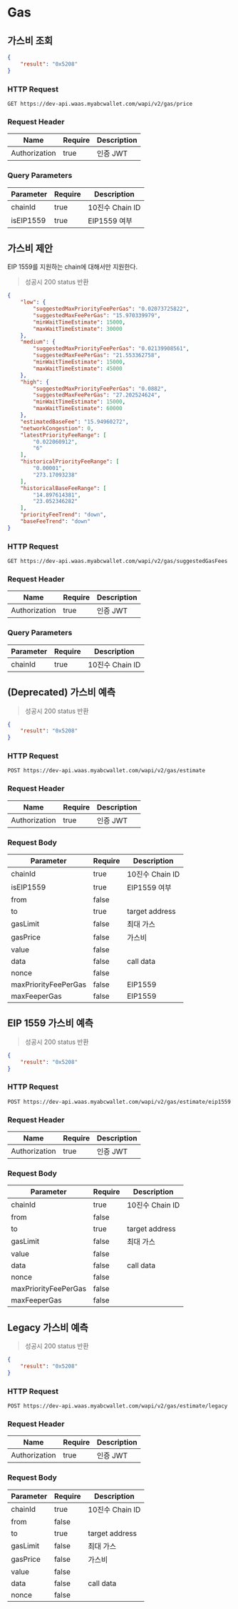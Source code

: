 # Gas
## 가스비 조회

```json
{
    "result": "0x5208"
}
```
### HTTP Request

`GET https://dev-api.waas.myabcwallet.com/wapi/v2/gas/price`


### Request Header

Name | Require | Description
--------- | ------- | -----------
Authorization | true | 인증 JWT

### Query Parameters

Parameter | Require | Description
--------- | ------- | -----------
chainId | true | 10진수 Chain ID
isEIP1559 | true | EIP1559 여부

## 가스비 제안

EIP 1559를 지원하는 chain에 대해서만 지원한다.

> 성공시 200 status 반환

```json
{
    "low": {
        "suggestedMaxPriorityFeePerGas": "0.02073725822",
        "suggestedMaxFeePerGas": "15.970339979",
        "minWaitTimeEstimate": 15000,
        "maxWaitTimeEstimate": 30000
    },
    "medium": {
        "suggestedMaxPriorityFeePerGas": "0.02139908561",
        "suggestedMaxFeePerGas": "21.553362758",
        "minWaitTimeEstimate": 15000,
        "maxWaitTimeEstimate": 45000
    },
    "high": {
        "suggestedMaxPriorityFeePerGas": "0.0882",
        "suggestedMaxFeePerGas": "27.202524624",
        "minWaitTimeEstimate": 15000,
        "maxWaitTimeEstimate": 60000
    },
    "estimatedBaseFee": "15.94960272",
    "networkCongestion": 0,
    "latestPriorityFeeRange": [
        "0.022060912",
        "6"
    ],
    "historicalPriorityFeeRange": [
        "0.00001",
        "273.17093238"
    ],
    "historicalBaseFeeRange": [
        "14.897614381",
        "23.052346282"
    ],
    "priorityFeeTrend": "down",
    "baseFeeTrend": "down"
}
```
### HTTP Request

`GET https://dev-api.waas.myabcwallet.com/wapi/v2/gas/suggestedGasFees`


### Request Header

Name | Require | Description
--------- | ------- | -----------
Authorization | true | 인증 JWT

### Query Parameters

Parameter | Require | Description
--------- | ------- | -----------
chainId | true | 10진수 Chain ID



## (Deprecated) 가스비 예측


> 성공시 200 status 반환

```json
{
    "result": "0x5208"
}
```
### HTTP Request

`POST https://dev-api.waas.myabcwallet.com/wapi/v2/gas/estimate`


### Request Header

Name | Require | Description
--------- | ------- | -----------
Authorization | true | 인증 JWT

### Request Body

Parameter | Require | Description
--------- | ------- | -----------
chainId | true | 10진수 Chain ID
isEIP1559 | true | EIP1559 여부
from | false | 
to | true | target address
gasLimit | false | 최대 가스
gasPrice | false | 가스비
value | false | 
data | false | call data
nonce | false | 
maxPriorityFeePerGas | false | EIP1559
maxFeeperGas | false | EIP1559

## EIP 1559 가스비 예측

> 성공시 200 status 반환

```json
{
    "result": "0x5208"
}
```
### HTTP Request

`POST https://dev-api.waas.myabcwallet.com/wapi/v2/gas/estimate/eip1559`


### Request Header

Name | Require | Description
--------- | ------- | -----------
Authorization | true | 인증 JWT

### Request Body

Parameter | Require | Description
--------- | ------- | -----------
chainId | true | 10진수 Chain ID
from | false | 
to | true | target address
gasLimit | false | 최대 가스
value | false | 
data | false | call data
nonce | false | 
maxPriorityFeePerGas | false | 
maxFeeperGas | false | 

## Legacy 가스비 예측


> 성공시 200 status 반환

```json
{
    "result": "0x5208"
}
```
### HTTP Request

`POST https://dev-api.waas.myabcwallet.com/wapi/v2/gas/estimate/legacy`


### Request Header

Name | Require | Description
--------- | ------- | -----------
Authorization | true | 인증 JWT

### Request Body

Parameter | Require | Description
--------- | ------- | -----------
chainId | true | 10진수 Chain ID
from | false | 
to | true | target address
gasLimit | false | 최대 가스
gasPrice | false | 가스비
value | false | 
data | false | call data
nonce | false | 